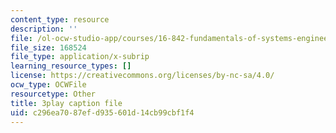 ```yaml
---
content_type: resource
description: ''
file: /ol-ocw-studio-app/courses/16-842-fundamentals-of-systems-engineering-fall-2015/c296ea7087efd935601d14cb99cbf1f4_b0VqqwHLqcI.srt
file_size: 168524
file_type: application/x-subrip
learning_resource_types: []
license: https://creativecommons.org/licenses/by-nc-sa/4.0/
ocw_type: OCWFile
resourcetype: Other
title: 3play caption file
uid: c296ea70-87ef-d935-601d-14cb99cbf1f4
---
```

